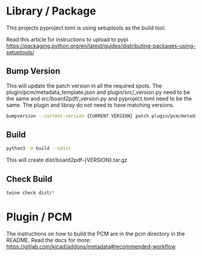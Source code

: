 # Library / Package
This projects pyproject.toml is using setuptools as the build tool.

Read this article for instructions to upload to pypi
https://packaging.python.org/en/latest/guides/distributing-packages-using-setuptools/

## Bump Version
This will update the patch version in all the required spots. 
The plugin/pcm/metadata_template.json and plugin/src/_version.py need to be the same and src/board2pdf/_version.py and pyproject.toml need to be the same. The plugin and libray do not need to have matching versions.

```sh
bumpversion --current-version {CURRENT VERSION} patch plugin/pcm/metadata_template.json src/board2pdf/_version.py plugin/src/_version.py pyproject.toml
```

## Build

```sh
python3 -m build --sdist
```
This will create dist/board2pdf-{VERSION}.tar.gz

## Check Build

```sh
twine check dist/*
```

# Plugin / PCM
The instructions on how to build the PCM are in the pcm directory in the README.
Read the docs for more: https://gitlab.com/kicad/addons/metadata#recommended-workflow
